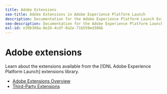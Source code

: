 ```yaml
---
title: Adobe Extensions
seo-title: Adobe Extensions in Adobe Experience Platform Launch
description: Documentation for the Adobe Experience Platform Launch Extensions provided by Adobe solutions.
seo-description: Documentation for the Adobe Experience Platform Launch Extensions provided by Adobe solutions.
exl-id: e39b308a-8e2b-4cdf-9a2e-71b559ed386b
---
```

# Adobe extensions

Learn about the extensions available from the [!DNL Adobe Experience Platform Launch] extensions library.

* [Adobe Extensions Overview](/help/extension-reference/web/overview.md)
* [Third-Party Extensions](/help/extension-reference/3rd-party-extensions.md)
